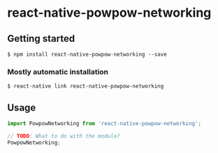 # react-native-powpow-networking

## Getting started

`$ npm install react-native-powpow-networking --save`

### Mostly automatic installation

`$ react-native link react-native-powpow-networking`

## Usage
```javascript
import PowpowNetworking from 'react-native-powpow-networking';

// TODO: What to do with the module?
PowpowNetworking;
```
